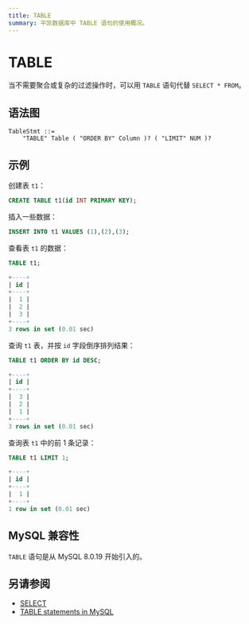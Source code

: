 ```yaml
---
title: TABLE
summary: 平凯数据库中 TABLE 语句的使用概况。
---
```


# TABLE

当不需要聚合或复杂的过滤操作时，可以用 `TABLE` 语句代替 `SELECT * FROM`。

## 语法图

```ebnf+diagram
TableStmt ::=
    "TABLE" Table ( "ORDER BY" Column )? ( "LIMIT" NUM )?
```

## 示例

创建表 `t1`：

```sql
CREATE TABLE t1(id INT PRIMARY KEY);
```

插入一些数据：

```sql
INSERT INTO t1 VALUES (1),(2),(3);
```

查看表 `t1` 的数据：

```sql
TABLE t1;
```

```sql
+----+
| id |
+----+
|  1 |
|  2 |
|  3 |
+----+
3 rows in set (0.01 sec)
```

查询 `t1` 表，并按 `id` 字段倒序排列结果：

```sql
TABLE t1 ORDER BY id DESC;
```

```sql
+----+
| id |
+----+
|  3 |
|  2 |
|  1 |
+----+
3 rows in set (0.01 sec)
```

查询表 `t1` 中的前 1 条记录：

```sql
TABLE t1 LIMIT 1;
```

```sql
+----+
| id |
+----+
|  1 |
+----+
1 row in set (0.01 sec)
```

## MySQL 兼容性

`TABLE` 语句是从 MySQL 8.0.19 开始引入的。

## 另请参阅

- [SELECT](/sql-statements/sql-statement-select.md)
- [TABLE statements in MySQL](https://dev.mysql.com/doc/refman/8.0/en/table.html)
